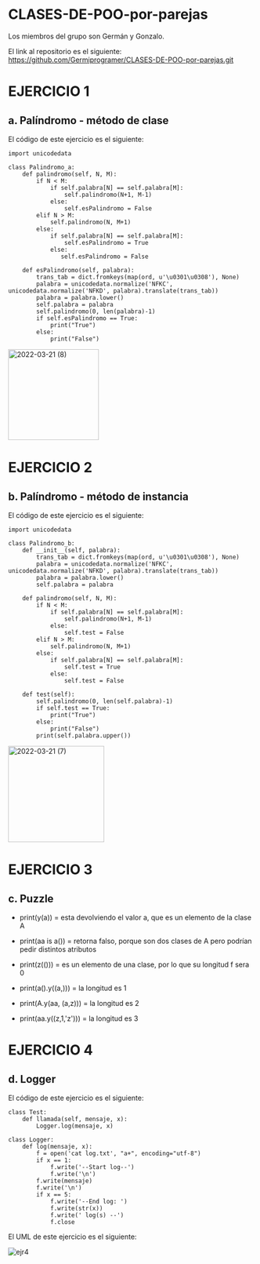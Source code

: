 # CLASES-DE-POO-por-parejas

Los miembros del grupo son Germán y Gonzalo.

El link al repositorio es el siguiente: https://github.com/Germiprogramer/CLASES-DE-POO-por-parejas.git

# EJERCICIO 1
## a. Palíndromo - método de clase
El código de este ejercicio es el siguiente:
```
import unicodedata

class Palindromo_a:
    def palindromo(self, N, M):
        if N < M:
            if self.palabra[N] == self.palabra[M]:
                self.palindromo(N+1, M-1)
            else:
                self.esPalindromo = False
        elif N > M:
            self.palindromo(N, M+1)
        else:
            if self.palabra[N] == self.palabra[M]:
                self.esPalindromo = True
            else:
               self.esPalindromo = False
    
    def esPalindromo(self, palabra):
        trans_tab = dict.fromkeys(map(ord, u'\u0301\u0308'), None)
        palabra = unicodedata.normalize('NFKC', unicodedata.normalize('NFKD', palabra).translate(trans_tab))
        palabra = palabra.lower()
        self.palabra = palabra
        self.palindromo(0, len(palabra)-1)
        if self.esPalindromo == True:
            print("True")
        else:
            print("False")
```
<img width="185" alt="2022-03-21 (8)" src="https://user-images.githubusercontent.com/91720991/159346094-56de5db8-d974-4f77-b8c1-2254e0430978.png">



# EJERCICIO 2
## b. Palíndromo - método de instancia
El código de este ejercicio es el siguiente:
```
import unicodedata

class Palindromo_b:
    def __init__(self, palabra):
        trans_tab = dict.fromkeys(map(ord, u'\u0301\u0308'), None)
        palabra = unicodedata.normalize('NFKC', unicodedata.normalize('NFKD', palabra).translate(trans_tab))
        palabra = palabra.lower()
        self.palabra = palabra

    def palindromo(self, N, M):
        if N < M:
            if self.palabra[N] == self.palabra[M]:
                self.palindromo(N+1, M-1)
            else:
                self.test = False
        elif N > M:
            self.palindromo(N, M+1)
        else:
            if self.palabra[N] == self.palabra[M]:
                self.test = True
            else:
                self.test = False
    
    def test(self):
        self.palindromo(0, len(self.palabra)-1)
        if self.test == True:
            print("True")
        else:
            print("False")
        print(self.palabra.upper())
```        
<img width="196" alt="2022-03-21 (7)" src="https://user-images.githubusercontent.com/91720991/159346015-f699de91-35b0-4e44-a6f4-c58767012818.png">


# EJERCICIO 3
## c. Puzzle

* print(y(a)) = esta devolviendo el valor a, que es un elemento de la clase A

* print(aa is a()) = retorna falso, porque son dos clases de A pero podrían pedir distintos atributos

* print(z(())) = es un elemento de una clase, por lo que su longitud f sera 0

* print(a().y((a,))) = la longitud es 1

* print(A.y(aa, (a,z))) = la longitud es 2

* print(aa.y((z,1,'z'))) = la longitud es 3

# EJERCICIO 4
## d. Logger
El código de este ejercicio es el siguiente:
```
class Test:
    def llamada(self, mensaje, x):
        Logger.log(mensaje, x)
    
class Logger:
    def log(mensaje, x):
        f = open('cat log.txt', "a+", encoding="utf-8")
        if x == 1:
            f.write('--Start log--')
            f.write('\n')
        f.write(mensaje)
        f.write('\n')
        if x == 5:
            f.write('--End log: ')
            f.write(str(x))
            f.write(' log(s) --')
            f.close
```            

El UML de este ejercicio es el siguiente:

![ejr4](https://user-images.githubusercontent.com/91721237/159342206-e95801c7-4899-42c5-ac99-c43c5de315d0.jpg)
